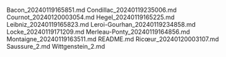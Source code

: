 Bacon_20240119165851.md
Condillac_20240119235006.md
Cournot_20240120003054.md
Hegel_20240119165225.md
Leibniz_20240119165823.md
Leroi-Gourhan_20240119234858.md
Locke_20240119171209.md
Merleau-Ponty_20240119164856.md
Montaigne_20240119163511.md
README.md
Ricœur_20240120003107.md
Saussure_2.md
Wittgenstein_2.md
